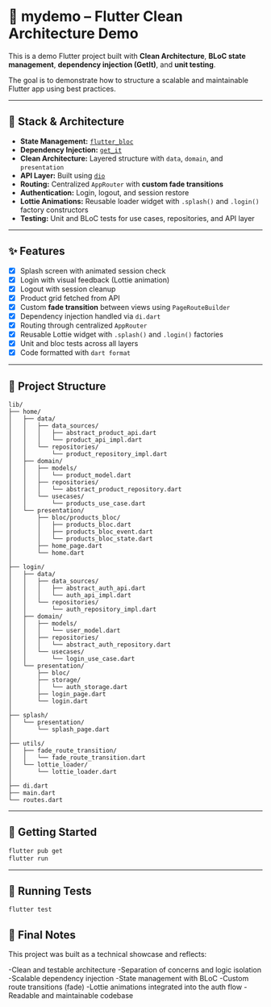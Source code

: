 # 🧪 mydemo – Flutter Clean Architecture Demo

This is a demo Flutter project built with **Clean Architecture**, **BLoC state management**, **dependency injection (GetIt)**, and **unit testing**.

The goal is to demonstrate how to structure a scalable and maintainable Flutter app using best practices.

---

## 🧠 Stack & Architecture

- **State Management:** [`flutter_bloc`](https://pub.dev/packages/flutter_bloc)
- **Dependency Injection:** [`get_it`](https://pub.dev/packages/get_it)
- **Clean Architecture:** Layered structure with `data`, `domain`, and `presentation`
- **API Layer:** Built using [`dio`](https://pub.dev/packages/dio)
- **Routing:** Centralized `AppRouter` with **custom fade transitions**
- **Authentication:** Login, logout, and session restore
- **Lottie Animations:** Reusable loader widget with `.splash()` and `.login()` factory constructors
- **Testing:** Unit and BLoC tests for use cases, repositories, and API layer

---

## ✨ Features

- [x] Splash screen with animated session check
- [x] Login with visual feedback (Lottie animation)
- [x] Logout with session cleanup
- [x] Product grid fetched from API
- [x] Custom **fade transition** between views using `PageRouteBuilder`
- [x] Dependency injection handled via `di.dart`
- [x] Routing through centralized `AppRouter`
- [x] Reusable Lottie widget with `.splash()` and `.login()` factories
- [x] Unit and bloc tests across all layers
- [x] Code formatted with `dart format`

---

## 📂 Project Structure

```
lib/
├── home/
│   ├── data/
│   │   ├── data_sources/
│   │   │   ├── abstract_product_api.dart
│   │   │   └── product_api_impl.dart
│   │   └── repositories/
│   │       └── product_repository_impl.dart
│   ├── domain/
│   │   ├── models/
│   │   │   └── product_model.dart
│   │   ├── repositories/
│   │   │   └── abstract_product_repository.dart
│   │   └── usecases/
│   │       └── products_use_case.dart
│   └── presentation/
│       ├── bloc/products_bloc/
│       │   ├── products_bloc.dart
│       │   ├── products_bloc_event.dart
│       │   └── products_bloc_state.dart
│       ├── home_page.dart
│       └── home.dart
│
├── login/
│   ├── data/
│   │   ├── data_sources/
│   │   │   ├── abstract_auth_api.dart
│   │   │   └── auth_api_impl.dart
│   │   └── repositories/
│   │       └── auth_repository_impl.dart
│   ├── domain/
│   │   ├── models/
│   │   │   └── user_model.dart
│   │   ├── repositories/
│   │   │   └── abstract_auth_repository.dart
│   │   └── usecases/
│   │       └── login_use_case.dart
│   └── presentation/
│       ├── bloc/
│       ├── storage/
│       │   └── auth_storage.dart
│       ├── login_page.dart
│       └── login.dart
│
├── splash/
│   └── presentation/
│       └── splash_page.dart
│
├── utils/
│   ├── fade_route_transition/
│   │   └── fade_route_transition.dart
│   └── lottie_loader/
│       └── lottie_loader.dart
│
├── di.dart
├── main.dart
└── routes.dart

```

---

## 🚀 Getting Started

```bash
flutter pub get
flutter run
```

---

## 🧪 Running Tests

```bash
flutter test
```

## 💬 Final Notes

This project was built as a technical showcase and reflects:

-Clean and testable architecture
-Separation of concerns and logic isolation
-Scalable dependency injection
-State management with BLoC
-Custom route transitions (fade)
-Lottie animations integrated into the auth flow
-Readable and maintainable codebase
